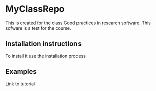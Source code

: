 # MyClassRepo
This is created for the class Good practices in research software.
This sofware is a test for the course. 

## Installation instructions
To install it use the installation process

## Examples
  Link to tutorial
